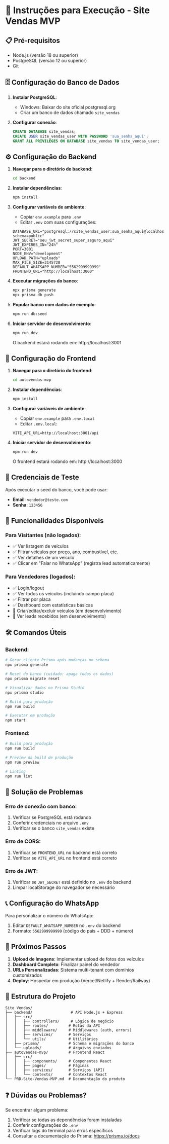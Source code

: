 # 🚀 Instruções para Execução - Site Vendas MVP

## 📋 Pré-requisitos

- Node.js (versão 18 ou superior)
- PostgreSQL (versão 12 ou superior)
- Git

## 🗄️ Configuração do Banco de Dados

1. **Instalar PostgreSQL**:
   - Windows: Baixar do site oficial postgresql.org
   - Criar um banco de dados chamado `site_vendas`

2. **Configurar conexão**:
   ```sql
   CREATE DATABASE site_vendas;
   CREATE USER site_vendas_user WITH PASSWORD 'sua_senha_aqui';
   GRANT ALL PRIVILEGES ON DATABASE site_vendas TO site_vendas_user;
   ```

## ⚙️ Configuração do Backend

1. **Navegar para o diretório do backend**:
   ```bash
   cd backend
   ```

2. **Instalar dependências**:
   ```bash
   npm install
   ```

3. **Configurar variáveis de ambiente**:
   - Copiar `env.example` para `.env`
   - Editar `.env` com suas configurações:
   ```env
   DATABASE_URL="postgresql://site_vendas_user:sua_senha_aqui@localhost:5432/site_vendas?schema=public"
   JWT_SECRET="seu_jwt_secret_super_seguro_aqui"
   JWT_EXPIRES_IN="24h"
   PORT=3001
   NODE_ENV="development"
   UPLOAD_PATH="uploads"
   MAX_FILE_SIZE=3145728
   DEFAULT_WHATSAPP_NUMBER="5562999999999"
   FRONTEND_URL="http://localhost:3000"
   ```

4. **Executar migrações do banco**:
   ```bash
   npx prisma generate
   npx prisma db push
   ```

5. **Popular banco com dados de exemplo**:
   ```bash
   npm run db:seed
   ```

6. **Iniciar servidor de desenvolvimento**:
   ```bash
   npm run dev
   ```

   O backend estará rodando em: http://localhost:3001

## 🎨 Configuração do Frontend

1. **Navegar para o diretório do frontend**:
   ```bash
   cd autovendas-mvp
   ```

2. **Instalar dependências**:
   ```bash
   npm install
   ```

3. **Configurar variáveis de ambiente**:
   - Copiar `env.example` para `.env.local`
   - Editar `.env.local`:
   ```env
   VITE_API_URL=http://localhost:3001/api
   ```

4. **Iniciar servidor de desenvolvimento**:
   ```bash
   npm run dev
   ```

   O frontend estará rodando em: http://localhost:3000

## 🔑 Credenciais de Teste

Após executar o seed do banco, você pode usar:

- **Email**: `vendedor@teste.com`
- **Senha**: `123456`

## 📱 Funcionalidades Disponíveis

### Para Visitantes (não logados):
- ✅ Ver listagem de veículos
- ✅ Filtrar veículos por preço, ano, combustível, etc.
- ✅ Ver detalhes de um veículo
- ✅ Clicar em "Falar no WhatsApp" (registra lead automaticamente)

### Para Vendedores (logados):
- ✅ Login/logout
- ✅ Ver todos os veículos (incluindo campo placa)
- ✅ Filtrar por placa
- ✅ Dashboard com estatísticas básicas
- 🚧 Criar/editar/excluir veículos (em desenvolvimento)
- 🚧 Ver leads recebidos (em desenvolvimento)

## 🛠️ Comandos Úteis

### Backend:
```bash
# Gerar cliente Prisma após mudanças no schema
npx prisma generate

# Reset do banco (cuidado: apaga todos os dados)
npx prisma migrate reset

# Visualizar dados no Prisma Studio
npx prisma studio

# Build para produção
npm run build

# Executar em produção
npm start
```

### Frontend:
```bash
# Build para produção
npm run build

# Preview da build de produção
npm run preview

# Linting
npm run lint
```

## 🐛 Solução de Problemas

### Erro de conexão com banco:
1. Verificar se PostgreSQL está rodando
2. Conferir credenciais no arquivo `.env`
3. Verificar se o banco `site_vendas` existe

### Erro de CORS:
1. Verificar se `FRONTEND_URL` no backend está correto
2. Verificar se `VITE_API_URL` no frontend está correto

### Erro de JWT:
1. Verificar se `JWT_SECRET` está definido no `.env` do backend
2. Limpar localStorage do navegador se necessário

## 📞 Configuração do WhatsApp

Para personalizar o número do WhatsApp:
1. Editar `DEFAULT_WHATSAPP_NUMBER` no `.env` do backend
2. Formato: `5562999999999` (código do país + DDD + número)

## 🚀 Próximos Passos

1. **Upload de Imagens**: Implementar upload de fotos dos veículos
2. **Dashboard Completo**: Finalizar painel do vendedor
3. **URLs Personalizadas**: Sistema multi-tenant com domínios customizados
4. **Deploy**: Hospedar em produção (Vercel/Netlify + Render/Railway)

## 📝 Estrutura do Projeto

```
Site Vendas/
├── backend/                 # API Node.js + Express
│   ├── src/
│   │   ├── controllers/     # Lógica de negócio
│   │   ├── routes/         # Rotas da API
│   │   ├── middleware/     # Middlewares (auth, errors)
│   │   ├── services/       # Serviços
│   │   └── utils/          # Utilitários
│   ├── prisma/             # Schema e migrações do banco
│   └── uploads/            # Arquivos enviados
├── autovendas-mvp/         # Frontend React
│   ├── src/
│   │   ├── components/     # Componentes React
│   │   ├── pages/          # Páginas
│   │   ├── services/       # Serviços (API)
│   │   └── contexts/       # Contextos React
└── PRD-Site-Vendas-MVP.md  # Documentação do produto
```

## ❓ Dúvidas ou Problemas?

Se encontrar algum problema:
1. Verificar se todas as dependências foram instaladas
2. Conferir configurações do `.env`
3. Verificar logs do terminal para erros específicos
4. Consultar a documentação do Prisma: https://prisma.io/docs
